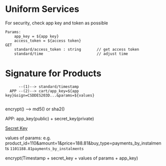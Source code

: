# Uniform Services
For security, check app key and token as possible

```
Params:
    app_key = ${app key}
    access_token = ${access token}
GET 
    standard/access_token : string       // get access token
    standard/time                        // adjust time
```


# Signature for Products
```
      --(1)--> standard/timestamp
  APP --(2)--> cart/app_key=${app key}&sign=CSDDES203D...&params=${values}  
  
```

encrypt()    --> md5() or sha2()

APP: app_key(public)  + secret_key(private)

[Secret Key](https://en.wikipedia.org/wiki/Key_\(cryptography\))

values of params:
    e.g. product_id=110&amount=1&price=188.81&buy_type=payments_by_instalments
    `1101188.81payments_by_instalments`

encrypt(Timestamp + secret_key + values of params + app_key)


